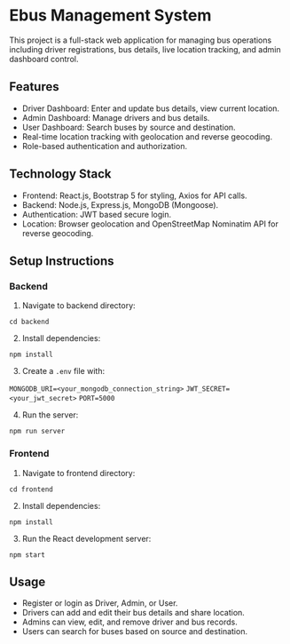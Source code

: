 # Ebus Management System

This project is a full-stack web application for managing bus operations including driver registrations, bus details, live location tracking, and admin dashboard control.

## Features

- Driver Dashboard: Enter and update bus details, view current location.
- Admin Dashboard: Manage drivers and bus details.
- User Dashboard: Search buses by source and destination.
- Real-time location tracking with geolocation and reverse geocoding.
- Role-based authentication and authorization.

## Technology Stack

- Frontend: React.js, Bootstrap 5 for styling, Axios for API calls.
- Backend: Node.js, Express.js, MongoDB (Mongoose).
- Authentication: JWT based secure login.
- Location: Browser geolocation and OpenStreetMap Nominatim API for reverse geocoding.

## Setup Instructions

### Backend

1. Navigate to backend directory:

`cd backend`


2. Install dependencies:

`npm install`


3. Create a `.env` file with:

`MONGODB_URI=<your_mongodb_connection_string>`
`JWT_SECRET=<your_jwt_secret>`
`PORT=5000`


4. Run the server:

`npm run server`


### Frontend

1. Navigate to frontend directory:

`cd frontend`


2. Install dependencies:

`npm install`


3. Run the React development server:

`npm start`


## Usage

- Register or login as Driver, Admin, or User.
- Drivers can add and edit their bus details and share location.
- Admins can view, edit, and remove driver and bus records.
- Users can search for buses based on source and destination.
